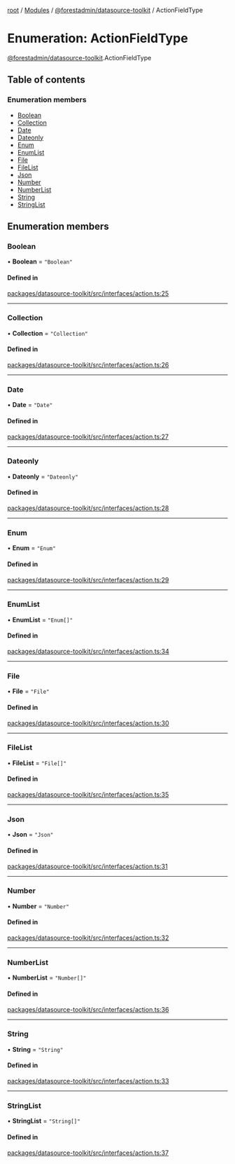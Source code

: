 [root](../README.md) / [Modules](../modules.md) / [@forestadmin/datasource-toolkit](../modules/forestadmin_datasource_toolkit.md) / ActionFieldType

# Enumeration: ActionFieldType

[@forestadmin/datasource-toolkit](../modules/forestadmin_datasource_toolkit.md).ActionFieldType

## Table of contents

### Enumeration members

- [Boolean](forestadmin_datasource_toolkit.ActionFieldType.md#boolean)
- [Collection](forestadmin_datasource_toolkit.ActionFieldType.md#collection)
- [Date](forestadmin_datasource_toolkit.ActionFieldType.md#date)
- [Dateonly](forestadmin_datasource_toolkit.ActionFieldType.md#dateonly)
- [Enum](forestadmin_datasource_toolkit.ActionFieldType.md#enum)
- [EnumList](forestadmin_datasource_toolkit.ActionFieldType.md#enumlist)
- [File](forestadmin_datasource_toolkit.ActionFieldType.md#file)
- [FileList](forestadmin_datasource_toolkit.ActionFieldType.md#filelist)
- [Json](forestadmin_datasource_toolkit.ActionFieldType.md#json)
- [Number](forestadmin_datasource_toolkit.ActionFieldType.md#number)
- [NumberList](forestadmin_datasource_toolkit.ActionFieldType.md#numberlist)
- [String](forestadmin_datasource_toolkit.ActionFieldType.md#string)
- [StringList](forestadmin_datasource_toolkit.ActionFieldType.md#stringlist)

## Enumeration members

### Boolean

• **Boolean** = `"Boolean"`

#### Defined in

[packages/datasource-toolkit/src/interfaces/action.ts:25](https://github.com/ForestAdmin/agent-nodejs/blob/0eb369e/packages/datasource-toolkit/src/interfaces/action.ts#L25)

___

### Collection

• **Collection** = `"Collection"`

#### Defined in

[packages/datasource-toolkit/src/interfaces/action.ts:26](https://github.com/ForestAdmin/agent-nodejs/blob/0eb369e/packages/datasource-toolkit/src/interfaces/action.ts#L26)

___

### Date

• **Date** = `"Date"`

#### Defined in

[packages/datasource-toolkit/src/interfaces/action.ts:27](https://github.com/ForestAdmin/agent-nodejs/blob/0eb369e/packages/datasource-toolkit/src/interfaces/action.ts#L27)

___

### Dateonly

• **Dateonly** = `"Dateonly"`

#### Defined in

[packages/datasource-toolkit/src/interfaces/action.ts:28](https://github.com/ForestAdmin/agent-nodejs/blob/0eb369e/packages/datasource-toolkit/src/interfaces/action.ts#L28)

___

### Enum

• **Enum** = `"Enum"`

#### Defined in

[packages/datasource-toolkit/src/interfaces/action.ts:29](https://github.com/ForestAdmin/agent-nodejs/blob/0eb369e/packages/datasource-toolkit/src/interfaces/action.ts#L29)

___

### EnumList

• **EnumList** = `"Enum[]"`

#### Defined in

[packages/datasource-toolkit/src/interfaces/action.ts:34](https://github.com/ForestAdmin/agent-nodejs/blob/0eb369e/packages/datasource-toolkit/src/interfaces/action.ts#L34)

___

### File

• **File** = `"File"`

#### Defined in

[packages/datasource-toolkit/src/interfaces/action.ts:30](https://github.com/ForestAdmin/agent-nodejs/blob/0eb369e/packages/datasource-toolkit/src/interfaces/action.ts#L30)

___

### FileList

• **FileList** = `"File[]"`

#### Defined in

[packages/datasource-toolkit/src/interfaces/action.ts:35](https://github.com/ForestAdmin/agent-nodejs/blob/0eb369e/packages/datasource-toolkit/src/interfaces/action.ts#L35)

___

### Json

• **Json** = `"Json"`

#### Defined in

[packages/datasource-toolkit/src/interfaces/action.ts:31](https://github.com/ForestAdmin/agent-nodejs/blob/0eb369e/packages/datasource-toolkit/src/interfaces/action.ts#L31)

___

### Number

• **Number** = `"Number"`

#### Defined in

[packages/datasource-toolkit/src/interfaces/action.ts:32](https://github.com/ForestAdmin/agent-nodejs/blob/0eb369e/packages/datasource-toolkit/src/interfaces/action.ts#L32)

___

### NumberList

• **NumberList** = `"Number[]"`

#### Defined in

[packages/datasource-toolkit/src/interfaces/action.ts:36](https://github.com/ForestAdmin/agent-nodejs/blob/0eb369e/packages/datasource-toolkit/src/interfaces/action.ts#L36)

___

### String

• **String** = `"String"`

#### Defined in

[packages/datasource-toolkit/src/interfaces/action.ts:33](https://github.com/ForestAdmin/agent-nodejs/blob/0eb369e/packages/datasource-toolkit/src/interfaces/action.ts#L33)

___

### StringList

• **StringList** = `"String[]"`

#### Defined in

[packages/datasource-toolkit/src/interfaces/action.ts:37](https://github.com/ForestAdmin/agent-nodejs/blob/0eb369e/packages/datasource-toolkit/src/interfaces/action.ts#L37)

